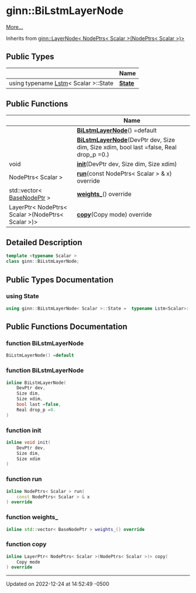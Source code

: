 # ginn::BiLstmLayerNode


 [More...](#detailed-description)

Inherits from [ginn::LayerNode< NodePtrs< Scalar >(NodePtrs< Scalar >)>](api/Classes/classginn_1_1_layer_node.md)

## Public Types

|                | Name           |
| -------------- | -------------- |
| using typename [Lstm](api/Classes/classginn_1_1_lstm.md)< Scalar >::State | **[State](api/Classes/classginn_1_1_bi_lstm_layer_node.md#using-state)**  |

## Public Functions

|                | Name           |
| -------------- | -------------- |
| | **[BiLstmLayerNode](api/Classes/classginn_1_1_bi_lstm_layer_node.md#function-bilstmlayernode)**() =default |
| | **[BiLstmLayerNode](api/Classes/classginn_1_1_bi_lstm_layer_node.md#function-bilstmlayernode)**(DevPtr dev, Size dim, Size xdim, bool last =false, Real drop_p =0.) |
| void | **[init](api/Classes/classginn_1_1_bi_lstm_layer_node.md#function-init)**(DevPtr dev, Size dim, Size xdim) |
| NodePtrs< Scalar > | **[run](api/Classes/classginn_1_1_bi_lstm_layer_node.md#function-run)**(const NodePtrs< Scalar > & x) override |
| std::vector< [BaseNodePtr](api/Classes/classginn_1_1_ptr.md) > | **[weights_](api/Classes/classginn_1_1_bi_lstm_layer_node.md#function-weights_)**() override |
| LayerPtr< NodePtrs< Scalar >(NodePtrs< Scalar >)> | **[copy](api/Classes/classginn_1_1_bi_lstm_layer_node.md#function-copy)**(Copy mode) override |

## Detailed Description

```cpp
template <typename Scalar >
class ginn::BiLstmLayerNode;
```

## Public Types Documentation

### using State

```cpp
using ginn::BiLstmLayerNode< Scalar >::State =  typename Lstm<Scalar>::State;
```


## Public Functions Documentation

### function BiLstmLayerNode

```cpp
BiLstmLayerNode() =default
```


### function BiLstmLayerNode

```cpp
inline BiLstmLayerNode(
    DevPtr dev,
    Size dim,
    Size xdim,
    bool last =false,
    Real drop_p =0.
)
```


### function init

```cpp
inline void init(
    DevPtr dev,
    Size dim,
    Size xdim
)
```


### function run

```cpp
inline NodePtrs< Scalar > run(
    const NodePtrs< Scalar > & x
) override
```


### function weights_

```cpp
inline std::vector< BaseNodePtr > weights_() override
```


### function copy

```cpp
inline LayerPtr< NodePtrs< Scalar >(NodePtrs< Scalar >)> copy(
    Copy mode
) override
```


-------------------------------

Updated on 2022-12-24 at 14:52:49 -0500